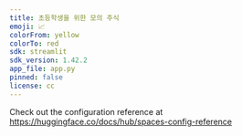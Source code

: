 ```yaml
---
title: 초등학생을 위한 모의 주식
emoji: 📈
colorFrom: yellow
colorTo: red
sdk: streamlit
sdk_version: 1.42.2
app_file: app.py
pinned: false
license: cc
---
```


Check out the configuration reference at https://huggingface.co/docs/hub/spaces-config-reference